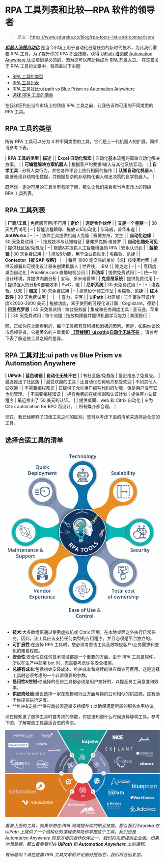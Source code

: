 # RPA 工具列表和比较—RPA 软件的领导者

> 原文：<https://www.edureka.co/blog/rpa-tools-list-and-comparison/>

[***机器人流程自动化***](https://www.edureka.co/blog/what-is-robotic-process-automation/) 是当今市场上用于自动化日常任务的新时代技术，为此我们需要 RPA 工具。为了提升你的 RPA 职业技能，获得 [UiPath 培训](https://www.edureka.co/robotic-process-automation-training)或 [Automation Anywhere 认证](https://www.edureka.co/automation-anywhere-certification-training)培训是必须的，因为这可以帮助你成为 [RPA 开发人员](https://www.edureka.co/blog/rpa-developer-roles-and-responsibilities/)。 在这篇关于 RPA 工具的文章中，将涵盖以下主题:

*   [RPA 工具的类型](#typesofrpatools)
*   [RPA 工具列表](#listofrpatools)
*   [RPA 工具对比:ui path vs Blue Prism vs Automation Anywhere](#rpatoolscomparison)
*   [选择 RPA 工具的清单](#checklist)

在我详细列出当今市场上的顶级 RPA 工具之前，让我告诉你可用的不同类型的 RPA 工具。

## **RPA 工具的类型**

所有 RPA 工具可以分为 4 种不同类型的工具，它们是上一代机器人的扩展。同样请参考下表。

| **RPA 工具的类型** | **描述** |
| **Excel 自动化和宏** | 自动化基本流程的简单自动化解决方案。 |
| **可编程解决方案机器人** | 根据客户的要求/输入与其他系统互动。 |
| **自学工具** | 分析人类行为，并在各种平台上执行相同的操作 |
| **认知自动化机器人** | 能够处理非结构化数据，并根据复杂的非结构化输入做出决策的自学机器人。 |

既然您一定对可用的工具类型有所了解，那么让我们来看看当今市场上的顶级 RPA 工具列表。

## **RPA 工具列表**

| **厂商/工具** | 免费版可用/不可用 | **定价** |  | **选定合作伙伴** |
| **又是一个星期一** | 30 天免费试用 | – | 智能流程跟踪、拖放认知自动化 | 毕马威，普华永道 |
| **AntWorks** | – | – | 协作工具提供机器人克隆 | 赛博方舟，文生 |
| **自动化边缘** | 30 天免费试用 | – | 拖放技术与认知特征 | 基弗罗克斯·维普罗 |
| **自动化随处可见** | 提供社区版/免费版 | – | 拖放&并提供人工智能增强的 RPA | 安永认识到 |
| **蓝棱镜** | 30 天免费试用 | – | 拖放&功能，用于企业自动化 | 埃森哲、凯捷 |
| **Contextor【被 SAP 收购】** | – | 每月 1000 笔交易的单价【或】按使用付费 | 提供云部署和可视化设计器来创建机器人 | 世界线， IBM |
| 雅克达 | – | – | 高精度桌面自动化 | Priceline.com 直播电视公司 |
| **科法斯** | 提供免费试用 | – | 统一的设计环境，并提供内置分析 | 宝马、多米诺骨牌 |
| **克里昂系统** | 提供免费试用 | – | 提供强大的分析&部署效率 | PwC，哦 |
| **尼斯系统** | 30 天免费试用 | – | – | 埃森哲，认知 |
| **佩加** | 30 天免费试用 | – | 视觉设计师工作室 | 埃森哲、凯捷 |
| **红木软件** | 30 天免费试用 | – | – | 喜力，空客 |
| **UiPath** | 社区版 | 工作室许可证(年度):2000-3000 美元 | 拖放功能，易于使用的可视化设计器 | Cognizant，德勤 |
| **目测克罗恩** | 45 天免费试用 | 每台服务器 | 集成和任务调度工具 | 亚马逊，苹果 |
|  | 30 天免费试用 | 每个流程 | 拖放构建器并提供机器学习能力 | 美国银行 |

嗯，正如你在上面看到的，每个工具都有其积极和消极的因素。但是，如果你谈论市场领导者，它是著名的三重奏即 [**【蓝棱镜】**](https://www.edureka.co/blog/what-is-blue-prism)**[ui path](https://www.edureka.co/blog/uipath-studio/)**&**[自动化无处不在](https://www.edureka.co/blog/rpa-automation-anywhere/)** 。请参考下表了解这些工具之间的差异。

## **RPA 工具对比:ui path vs Blue Prism vs Automation Anywhere**

| **UiPath** | **蓝色棱镜** | **自动化无处不在** |
| 有社区版/免费版 | 最近推出了免费版。 | 最近推出了社区版 |
| 最受欢迎的工具 | 比自动化任何地方都受欢迎 | 不如其他人受欢迎 |
| 不需要编程知识 | 它提供了允许用户编写代码的功能，但是用户没有它也能管理。 | 不需要编程知识 |
| 拥有免费的在线培训和认证计划 | 提供官方认证程序 | 最近推出了 50 美元的认证。 |
| 提供桌面、web 和 Citrix 自动化 | 专为 Citrix automation for BPO 而设计。 | 所有媒介都合理。 |

现在，我已经解释了顶级工具之间的区别，您可以考虑下面的清单来选择适合您的工具。

## **选择合适工具的清单**

![Checklist for RPA Tools - RPA Tools - edureka ](img/164874f6a563e8ac8e97aaf74ec0c163.png)

*   **技术**:大多数组织通过使用虚拟机或 Citrix 环境，在本地桌面之外执行日常任务。因此，该工具应该支持任何类型的应用程序，并且必须是平台独立的。
*   **可扩展性**:在选择 RPA 工具时，您必须考虑该工具高效响应客户/业务需求和变化的难易程度。
*   **安全性**:安全性在任何技术领域都是一个重要的方面。由于 RPA 工具是软件，所以在生产中部署 bot 时，您需要考虑许多安全措施。
*   **总拥有成本**:包括初始安装成本、维护成本和持续的供应商许可费用。这是选择工具时必须考虑的一个非常重要的参数。
*   **易用性&控制**:你选择的任何工具都必须是用户友好的，以提高员工满意度和效率。
*   **供应商经验**:建议选择一家在规模和行业方面与你的公司相似的供应商。这有助于你提高执行速度。
*   **维护&支持:**供应商必须遵循支持模型 t 以确保满足所需的服务水平协议。

现在你知道了选择工具时要考虑的参数，你应该知道什么时候选择哪种工具。参考下图，了解哪些工具最适合您的需求。

![RPA Core Functionalities and the RPA Tools used - RPA Tools - edureka](img/2b2a477453733035e763dd46d1d63dce.png)

*看着上面的工具，如果你想在 RPA 领域提升你的职业技能，那么我们 Edureka 在 UiPath 上提供了一个结构化的课程来帮助你掌握这个工具。我们也是 Automation Anywhere 的官方培训合作伙伴之一，我们将为您提供企业版。如果你想掌握，那么看看我们在 **UiPath** 和 **Automation Anywhere** 上的课程。*

*有问题吗？请在这篇 RPA 工具文章的评论部分提到它，我们将会回复您。*